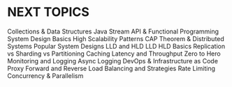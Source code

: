 # NEXT TOPICS
Collections & Data Structures
Java Stream API & Functional Programming
System Design Basics
High Scalability Patterns
CAP Theorem & Distributed Systems
Popular System Designs LLD and HLD
LLD HLD Basics
Replication vs Sharding vs Partitioning
Caching
Latency and Throughput Zero to Hero
Monitoring and Logging
Async Logging
DevOps & Infrastructure as Code
Proxy Forward and Reverse
Load Balancing and Strategies
Rate Limiting
Concurrency & Parallelism